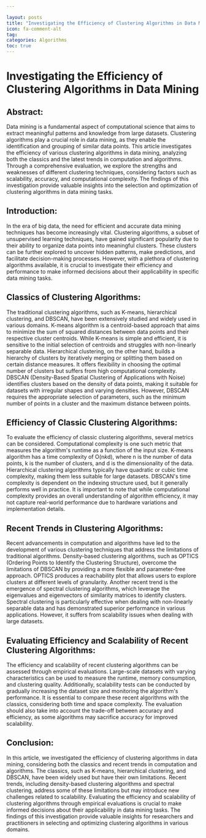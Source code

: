 ```yaml
---

layout: posts
title: "Investigating the Efficiency of Clustering Algorithms in Data Mining"
icon: fa-comment-alt
tag:      
categories: Algorithms
toc: true
---
```




# Investigating the Efficiency of Clustering Algorithms in Data Mining

## Abstract:
Data mining is a fundamental aspect of computational science that aims to extract meaningful patterns and knowledge from large datasets. Clustering algorithms play a crucial role in data mining, as they enable the identification and grouping of similar data points. This article investigates the efficiency of various clustering algorithms in data mining, analyzing both the classics and the latest trends in computation and algorithms. Through a comprehensive evaluation, we explore the strengths and weaknesses of different clustering techniques, considering factors such as scalability, accuracy, and computational complexity. The findings of this investigation provide valuable insights into the selection and optimization of clustering algorithms in data mining tasks.

## Introduction:
In the era of big data, the need for efficient and accurate data mining techniques has become increasingly vital. Clustering algorithms, a subset of unsupervised learning techniques, have gained significant popularity due to their ability to organize data points into meaningful clusters. These clusters can be further explored to uncover hidden patterns, make predictions, and facilitate decision-making processes. However, with a plethora of clustering algorithms available, it is crucial to investigate their efficiency and performance to make informed decisions about their applicability in specific data mining tasks.

## Classics of Clustering Algorithms:
The traditional clustering algorithms, such as K-means, hierarchical clustering, and DBSCAN, have been extensively studied and widely used in various domains. K-means algorithm is a centroid-based approach that aims to minimize the sum of squared distances between data points and their respective cluster centroids. While K-means is simple and efficient, it is sensitive to the initial selection of centroids and struggles with non-linearly separable data. Hierarchical clustering, on the other hand, builds a hierarchy of clusters by iteratively merging or splitting them based on certain distance measures. It offers flexibility in choosing the optimal number of clusters but suffers from high computational complexity. DBSCAN (Density-Based Spatial Clustering of Applications with Noise) identifies clusters based on the density of data points, making it suitable for datasets with irregular shapes and varying densities. However, DBSCAN requires the appropriate selection of parameters, such as the minimum number of points in a cluster and the maximum distance between points.

## Efficiency of Classic Clustering Algorithms:
To evaluate the efficiency of classic clustering algorithms, several metrics can be considered. Computational complexity is one such metric that measures the algorithm's runtime as a function of the input size. K-means algorithm has a time complexity of O(n*k*d), where n is the number of data points, k is the number of clusters, and d is the dimensionality of the data. Hierarchical clustering algorithms typically have quadratic or cubic time complexity, making them less suitable for large datasets. DBSCAN's time complexity is dependent on the indexing structure used, but it generally performs well in practice. It is important to note that while computational complexity provides an overall understanding of algorithm efficiency, it may not capture real-world performance due to hardware variations and implementation details.

## Recent Trends in Clustering Algorithms:
Recent advancements in computation and algorithms have led to the development of various clustering techniques that address the limitations of traditional algorithms. Density-based clustering algorithms, such as OPTICS (Ordering Points to Identify the Clustering Structure), overcome the limitations of DBSCAN by providing a more flexible and parameter-free approach. OPTICS produces a reachability plot that allows users to explore clusters at different levels of granularity. Another recent trend is the emergence of spectral clustering algorithms, which leverage the eigenvalues and eigenvectors of similarity matrices to identify clusters. Spectral clustering is particularly effective when dealing with non-linearly separable data and has demonstrated superior performance in various applications. However, it suffers from scalability issues when dealing with large datasets.

## Evaluating Efficiency and Scalability of Recent Clustering Algorithms:
The efficiency and scalability of recent clustering algorithms can be assessed through empirical evaluations. Large-scale datasets with varying characteristics can be used to measure the runtime, memory consumption, and clustering quality. Additionally, scalability tests can be conducted by gradually increasing the dataset size and monitoring the algorithm's performance. It is essential to compare these recent algorithms with the classics, considering both time and space complexity. The evaluation should also take into account the trade-off between accuracy and efficiency, as some algorithms may sacrifice accuracy for improved scalability.

## Conclusion:
In this article, we investigated the efficiency of clustering algorithms in data mining, considering both the classics and recent trends in computation and algorithms. The classics, such as K-means, hierarchical clustering, and DBSCAN, have been widely used but have their own limitations. Recent trends, including density-based clustering algorithms and spectral clustering, address some of these limitations but may introduce new challenges related to scalability. Evaluating the efficiency and scalability of clustering algorithms through empirical evaluations is crucial to make informed decisions about their applicability in data mining tasks. The findings of this investigation provide valuable insights for researchers and practitioners in selecting and optimizing clustering algorithms in various domains.